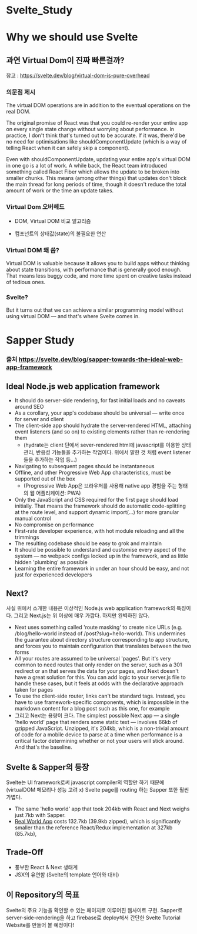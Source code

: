 # Svelte_Study

# Why we should use Svelte

## 과연 Virtual Dom이 진짜 빠른걸까?

참고 : https://svelte.dev/blog/virtual-dom-is-pure-overhead

### 의문점 제시

The virtual DOM operations are in addition to the eventual operations on the real DOM.

The original promise of React was that you could re-render your entire app on every single state change without worrying about performance. 
In practice, I don't think that's turned out to be accurate. 
If it was, there'd be no need for optimisations like shouldComponentUpdate (which is a way of telling React when it can safely skip a component).

Even with shouldComponentUpdate, updating your entire app's virtual DOM in one go is a lot of work. 
A while back, the React team introduced something called React Fiber which allows the update to be broken into smaller chunks. 
This means (among other things) that updates don't block the main thread for long periods of time, 
though it doesn't reduce the total amount of work or the time an update takes.

### Virtual Dom 오버헤드

* DOM, Virtual DOM 비교 알고리즘

* 컴포넌트의 상태값(state)의 불필요한 연산

### Virtual DOM 왜 씀?

Virtual DOM is valuable because it allows you to build apps without thinking about state transitions, with performance that is generally good enough. That means less buggy code, and more time spent on creative tasks instead of tedious ones.

### Svelte?

But it turns out that we can achieve a similar programming model without using virtual DOM — and that's where Svelte comes in. 

# Sapper Study

### 출처 https://svelte.dev/blog/sapper-towards-the-ideal-web-app-framework

## Ideal Node.js web application framework

* It should do server-side rendering, for fast initial loads and no caveats around SEO
* As a corollary, your app's codebase should be universal — write once for server and client
* The client-side app should hydrate the server-rendered HTML, attaching event listeners (and so on) to existing elements rather than re-rendering them
  * (hydrate는 client 단에서 sever-rendered html에 javascript를 이용한 상태관리, 반응성 기능들을 추가하는 작업이다. 위에서 말한 것 처럼 event listener들을 추가하는 작업 등...) 
* Navigating to subsequent pages should be instantaneous
* Offline, and other Progressive Web App characteristics, must be supported out of the box
  * (Progressive Web App은 브라우저를 사용해 native app 경험을 주는 형태의 웹 어플리케이션: PWA) 
* Only the JavaScript and CSS required for the first page should load initially. That means the framework should do automatic code-splitting at the route level, and support dynamic import(...) for more granular manual control
* No compromise on performance
* First-rate developer experience, with hot module reloading and all the trimmings
* The resulting codebase should be easy to grok and maintain
* It should be possible to understand and customise every aspect of the system — no webpack configs locked up in the framework, and as little hidden 'plumbing' as possible
* Learning the entire framework in under an hour should be easy, and not just for experienced developers

## Next?

사실 위에서 소개한 내용은 이상적인 Node.js web application framework의 특징이다. 그리고 Next.js는 위 이상에 매우 가깝다. 하지만 완벽하진 않다.

* Next uses something called 'route masking' to create nice URLs (e.g. /blog/hello-world instead of /post?slug=hello-world). This undermines the guarantee about directory structure corresponding to app structure, and forces you to maintain configuration that translates between the two forms
* All your routes are assumed to be universal 'pages'. But it's very common to need routes that only render on the server, such as a 301 redirect or an  that serves the data for your pages, and Next doesn't have a great solution for this. You can add logic to your server.js file to handle these cases, but it feels at odds with the declarative approach taken for pages
* To use the client-side router, links can't be standard <a> tags. Instead, you have to use framework-specific <Link> components, which is impossible in the markdown content for a blog post such as this one, for example
* 그리고 Next는 용량이 크다. The simplest possible Next app — a single 'hello world' page that renders some static text — involves 66kb of gzipped JavaScript. Unzipped, it's 204kb, which is a non-trivial amount of code for a mobile device to parse at a time when performance is a critical factor determining whether or not your users will stick around. And that's the baseline.

## Svelte & Sapper의 등장

Svelte는 UI framework로써 javascript compiler의 역할만 하기 때문에 (virtualDOM 메모리나 성능 고려 x) Svelte page를 routing 하는 Sapper 또한 훨씬 가볍다.

* The same 'hello world' app that took 204kb with React and Next weighs just 7kb with Sapper.
* [Real World App](https://github.com/sveltejs/realworld) costs 132.7kb (39.9kb zipped), which is significantly smaller than the reference React/Redux implementation at 327kb (85.7kb), 

## Trade-Off
 
* 풍부한 React & Next 생태계
* JSX의 유연함 (Svelte의 template 언어와 대비)


## 이 Repository의 목표

Svelte의 주요 기능을 확인할 수 있는 페이지로 이루어진 웹사이트 구현. 
Sapper로 server-side-rendering을 하고 firebase로 deploy해서 간단한 Svelte Tutorial Website를 만들어 볼 예정이다!
